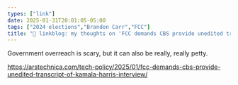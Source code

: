 ```yaml
---
types: ["link"]
date: 2025-01-31T20:01:05-05:00
tags: ["2024 elections","Brandon Carr","FCC"]
title: "🔗 linkblog: my thoughts on 'FCC demands CBS provide unedited transcript of Kamala Harris interview'"
---
```

Government overreach is scary, but it can also be really, really petty.

https://arstechnica.com/tech-policy/2025/01/fcc-demands-cbs-provide-unedited-transcript-of-kamala-harris-interview/
